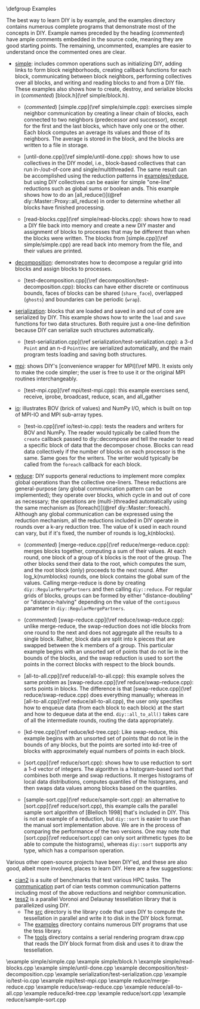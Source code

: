 \defgroup Examples

The best way to learn DIY is by example, and the examples directory contains numerous complete programs that demonstrate most of the concepts in DIY. Example names preceded by the heading (*commented*) have ample comments embedded in the source code, meaning they are good starting points. The remaining, uncommented, examples are easier to understand once the commented ones are clear.

- [simple](https://github.com/diatomic/diy2/tree/master/examples/simple):
includes common operations such as initializing DIY, adding links to form block
neighborhoods, creating callback functions for each block, communicating
between block neighbors, performing collectives over all blocks, and writing
and reading blocks to and from a DIY file. These examples also shows how to
create, destroy, and serialize blocks in (*commented*) [block.h](\ref simple/block.h).

  - (*commented*) [simple.cpp](\ref simple/simple.cpp): exercises
  simple neighbor communication by creating a linear chain of blocks, each
  connected to two neighbors (predecessor and successor), except for the
  first and the last blocks, which have only one or the other. Each block
  computes an average its values and those of its neighbors. The average is
  stored in the block, and the blocks are written to a file in storage.

  - [until-done.cpp](\ref simple/until-done.cpp): shows how to use
  collectives in the DIY model, i.e., block-based collectives that can run
  in-/out-of-core and single/multithreaded. The same result can be
  accomplished using the reduction patterns in
  [examples/reduce](https://github.com/diatomic/diy2/tree/master/examples/reduce),
  but using DIY collectives can be easier for simple "one-line" reductions
  such as global sums or boolean ands. This example shows how to do an [all_reduce()](@ref diy::Master::Proxy::all_reduce)
  in order to determine whether all blocks have finished processing.

  - [read-blocks.cpp](\ref simple/read-blocks.cpp): shows how to read
  a DIY file back into memory and create a new DIY master and assignment of
  blocks to processes that may be different than when the blocks were written.
  The blocks from [simple.cpp](\ref simple/simple.cpp) are read back into
  memory from the file, and their values are printed.

- [decomposition](https://github.com/diatomic/diy2/tree/master/examples/decomposition):
demonstrates how to decompose a regular grid into blocks and assign blocks to
processes.

  - [test-decomposition.cpp](\ref decomposition/test-decomposition.cpp): blocks
  can have either discrete or continuous bounds, faces of blocks can be shared
  (`share_face`), overlapped (`ghosts`) and boundaries can be periodic
  (`wrap`).

- [serialization](https://github.com/diatomic/diy2/tree/master/examples/serialization):
blocks that are loaded and saved in and out of core are serialized by DIY. This
example shows how to write the `load` and `save` functions for two data
structures. Both require just a one-line definition because DIY can serialize
such structures automatically.

  - [test-serialization.cpp](\ref serialization/test-serialization.cpp):
  a 3-d `Point` and an n-d `PointVec` are serialized automatically, and the
  main program tests loading and saving both structures.

- [mpi](https://github.com/diatomic/diy2/tree/master/examples/mpi):
shows DIY's [convenience wrapper for MPI](\ref MPI). It exists only to make the
code simpler; the user is free to use it or the original MPI routines
interchangeably.

  - [test-mpi.cpp](\ref mpi/test-mpi.cpp): this example exercises send,
  receive, iprobe, broadcast, reduce, scan, and all_gather

- [io](https://github.com/diatomic/diy2/tree/master/examples/io): illustrates
BOV (brick of values) and NumPy I/O, which is built on top of MPI-IO and MPI
sub-array types.

  - [test-io.cpp](\ref io/test-io.cpp): tests the readers and writers for
  BOV and NumPy. The reader would typically be called from the `create`
  callback passed to diy::decompose and tell the reader to read a specific
  block of data that the decomposer chose. Blocks can read data collectively if
  the number of blocks on each processor is the same. Same goes for the
  writers. The writer would typically be called from the `foreach` callback for
  each block.

- [reduce](https://github.com/diatomic/diy2/tree/master/examples/reduce):
DIY supports general reductions to implement more complex global operations
than the collective one-liners. These reductions are general-purpose (any
global communication pattern can be implemented); they operate over blocks,
which cycle in and out of core as necessary; the
operations are (multi-)threaded automatically using the same mechanism as
[foreach()](@ref diy::Master::foreach). Although any global communication can
be expressed using the reduction mechanism, all the reductions included in DIY
operate in rounds over a k-ary reduction tree. The value of k used in each round
can vary, but if it's fixed, the number of rounds is log_k(nblocks).

  - (*commented*) [merge-reduce.cpp](\ref reduce/merge-reduce.cpp):
  merges blocks together, computing a sum of their values. At each
  round, one block of a group of k blocks is the root of the group. The other
  blocks send their data to the root, which computes the sum, and the
  root block (only) proceeds to the next round. After log_k(numblocks) rounds,
  one block contains the global sum of the values. Calling merge-reduce
  is done by creating `diy::RegularMergePartners` and then calling
  `diy::reduce`. For regular grids of blocks, groups can be formed by either
  "distance-doubling" or "distance-halving" depending on the value of the
  `contiguous` parameter in `diy::RegularMergePartners`.

  - (*commented*) [swap-reduce.cpp](\ref reduce/swap-reduce.cpp): unlike
  merge-reduce, the swap-reduction does not idle blocks from one round to the
  next and does not aggregate all the results to a single block. Rather, block
  data are split into k pieces that are swapped between the k members of
  a group. This particular example begins with an unsorted set of points that
  do not lie in the bounds of the blocks, and the swap reduction is used to
  sort the points in the correct blocks with respect to the block bounds.

  - [all-to-all.cpp](\ref reduce/all-to-all.cpp): this example solves
  the same problem as [swap-reduce.cpp](\ref reduce/swap-reduce.cpp): sorts
  points in blocks. The difference is that
  [swap-reduce.cpp](\ref reduce/swap-reduce.cpp) does everything manually;
  whereas in [all-to-all.cpp](\ref reduce/all-to-all.cpp), the user only
  specifies how to enqueue data (from each block to each block) at the start
  and how to dequeue data at the end. `diy::all_to_all()` takes care of all the
  intermediate rounds, routing the data appropriately.

  - [kd-tree.cpp](\ref reduce/kd-tree.cpp): Like swap-reduce, this
  example begins with an unsorted set of points that do not lie in the bounds
  of any blocks, but the points are sorted into kd-tree of blocks with
  approximately equal numbers of points in each block.

  - [sort.cpp](\ref reduce/sort.cpp): shows how to use reduction to sort
  a 1-d vector of integers. The algorithm is a histogram-based sort that
  combines both merge and swap reductions. It merges histograms of local data
  distributions, computes quantiles of the histograms, and then swaps data
  values among blocks based on the quantiles.

  - [sample-sort.cpp](\ref reduce/sample-sort.cpp): an alternative to
  [sort.cpp](\ref reduce/sort.cpp), this example calls the parallel
  sample sort algorithm of [Blelloch 1998] that's included in DIY.
  This is not an example of a reduction, but `diy::sort` is easier to use than
  the manual sort implementation above. We are in the process of comparing the
  performance of the two versions. One may note that
  [sort.cpp](\ref reduce/sort.cpp) can only sort arithmetic types (to be able
  to compute the histograms), whereas `diy::sort` supports any type, which has
  a comparison operation.

Various other open-source projects have been DIY'ed, and these are also good, albeit more involved, places to learn DIY. Here are a few suggestions:

- [cian2](https://github.com/tpeterka/cian2) is a suite of benchmarks that test various HPC tasks. The [communication](https://github.com/tpeterka/cian2/communication) part of cian tests common communication patterns including most of the above reductions and neighbor communication.
- [tess2](https://github.com/diatomic/tess2) is a parallel Voronoi and Delaunay tessellation library that is parallelized using DIY.
    - The [src](https://github.com/diatomic/tess2/src) directory is the library code that uses DIY to compute the tessellation in parallel and write it to disk in the DIY block format.
    - The [examples](https://github.com/diatomic/tess2/examples) directory contains numerous DIY programs that use the tess library.
    - The [tools](https://github.com/diatomic/tess2/tools) directory contains a serial rendering program draw.cpp that reads the DIY block format from disk and uses it to draw the tessellation.


\example simple/simple.cpp
\example simple/block.h
\example simple/read-blocks.cpp
\example simple/until-done.cpp
\example decomposition/test-decomposition.cpp
\example serialization/test-serialization.cpp
\example io/test-io.cpp
\example mpi/test-mpi.cpp
\example reduce/merge-reduce.cpp
\example reduce/swap-reduce.cpp
\example reduce/all-to-all.cpp
\example reduce/kd-tree.cpp
\example reduce/sort.cpp
\example reduce/sample-sort.cpp
